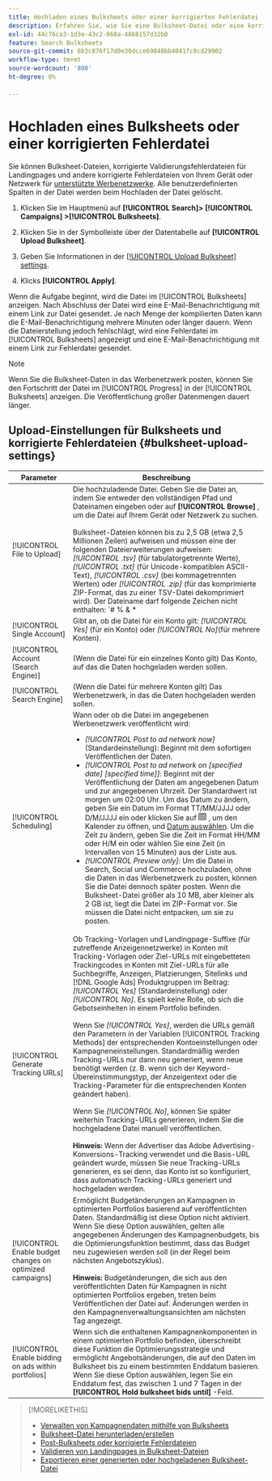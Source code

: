 ```yaml
---
title: Hochladen eines Bulksheets oder einer korrigierten Fehlerdatei
description: Erfahren Sie, wie Sie eine Bulksheet-Datei oder eine korrigierte Validierungsfehlerdatei für Landingpages manuell hochladen.
exl-id: 44c76ca3-1d3e-43c2-868a-4868157d32b0
feature: Search Bulksheets
source-git-commit: 6b3c876f17d0e30dcce69048bb4041fc8cd29902
workflow-type: tm+mt
source-wordcount: '800'
ht-degree: 0%

---
```


# Hochladen eines Bulksheets oder einer korrigierten Fehlerdatei

Sie können Bulksheet-Dateien, korrigierte Validierungsfehlerdateien für Landingpages und andere korrigierte Fehlerdateien von Ihrem Gerät oder Netzwerk für [unterstützte Werbenetzwerke](bulksheet-about.md#bulksheet-functionality-by-network). Alle benutzerdefinierten Spalten in der Datei werden beim Hochladen der Datei gelöscht.

1. Klicken Sie im Hauptmenü auf **[!UICONTROL Search]> [!UICONTROL Campaigns] >[!UICONTROL Bulksheets]**.

1. Klicken Sie in der Symbolleiste über der Datentabelle auf **[!UICONTROL Upload Bulksheet]**.

1. Geben Sie Informationen in der [[!UICONTROL Upload Bulksheet] settings](#bulksheet-upload-settings).

1. Klicks **[!UICONTROL Apply]**.

Wenn die Aufgabe beginnt, wird die Datei im [!UICONTROL Bulksheets] anzeigen. Nach Abschluss der Datei wird eine E-Mail-Benachrichtigung mit einem Link zur Datei gesendet. Je nach Menge der kompilierten Daten kann die E-Mail-Benachrichtigung mehrere Minuten oder länger dauern. Wenn die Dateierstellung jedoch fehlschlägt, wird eine Fehlerdatei im [!UICONTROL Bulksheets] angezeigt und eine E-Mail-Benachrichtigung mit einem Link zur Fehlerdatei gesendet.

>[!NOTE]
>
>Wenn Sie die Bulksheet-Daten in das Werbenetzwerk posten, können Sie den Fortschritt der Datei im [!UICONTROL Progress] in der [!UICONTROL Bulksheets] anzeigen. Die Veröffentlichung großer Datenmengen dauert länger.

## Upload-Einstellungen für Bulksheets und korrigierte Fehlerdateien {#bulksheet-upload-settings}

| Parameter | Beschreibung |
|----|----|
| [!UICONTROL File to Upload] | Die hochzuladende Datei. Geben Sie die Datei an, indem Sie entweder den vollständigen Pfad und Dateinamen eingeben oder auf <b>[!UICONTROL Browse]</b> , um die Datei auf Ihrem Gerät oder Netzwerk zu suchen.<br><br>Bulksheet-Dateien können bis zu 2,5 GB (etwa 2,5 Millionen Zeilen) aufweisen und müssen eine der folgenden Dateierweiterungen aufweisen: <i>[!UICONTROL .tsv]</i> (für tabulatorgetrennte Werte), <i>[!UICONTROL .txt]</i> (für Unicode-kompatiblen ASCII-Text), <i>[!UICONTROL .csv]</i> (bei kommagetrennten Werten) oder <i>[!UICONTROL .zip]</i> (für das komprimierte ZIP-Format, das zu einer TSV-Datei dekomprimiert wird). Der Dateiname darf folgende Zeichen nicht enthalten: `# % &amp; * | \ : &quot; &lt; &gt; . ? /`<br><br><b>Tipp:</b> Verwenden Sie für Daten, die internationale Zeichen enthalten, Dateien im TSV- oder TXT-Format. |
| [!UICONTROL Single Account] | Gibt an, ob die Datei für ein Konto gilt: <i>[!UICONTROL Yes]</i> (für ein Konto) oder <i>[!UICONTROL No]</i>(für mehrere Konten). |
| [!UICONTROL Account (Search Engine)] | (Wenn die Datei für ein einzelnes Konto gilt) Das Konto, auf das die Daten hochgeladen werden sollen. |
| [!UICONTROL Search Engine] | (Wenn die Datei für mehrere Konten gilt) Das Werbenetzwerk, in das die Daten hochgeladen werden sollen. |
| [!UICONTROL Scheduling] | Wann oder ob die Datei im angegebenen Werbenetzwerk veröffentlicht wird:<ul><li><i>[!UICONTROL Post to ad network now]</i> (Standardeinstellung): Beginnt mit dem sofortigen Veröffentlichen der Daten.</li><li><i>[!UICONTROL Post to ad network on \[specified date\] \[specified time\]]:</i> Beginnt mit der Veröffentlichung der Daten am angegebenen Datum und zur angegebenen Uhrzeit. Der Standardwert ist morgen um 02:00 Uhr. Um das Datum zu ändern, geben Sie ein Datum im Format TT/MM/JJJJ oder D/M/JJJJ ein oder klicken Sie auf ![Kalender](/help/search-social-commerce/assets/calendar.png "Kalender") , um den Kalender zu öffnen, und [Datum auswählen](/help/search-social-commerce/common-tasks/navigation-editing-selection/calendar.md). Um die Zeit zu ändern, geben Sie die Zeit im Format HH/MM oder H/M ein oder wählen Sie eine Zeit (in Intervallen von 15 Minuten) aus der Liste aus.</li><li><i>[!UICONTROL Preview only]:</i> Um die Datei in Search, Social und Commerce hochzuladen, ohne die Daten in das Werbenetzwerk zu posten, können Sie die Datei dennoch später posten. Wenn die Bulksheet-Datei größer als 10 MB, aber kleiner als 2 GB ist, liegt die Datei im ZIP-Format vor. Sie müssen die Datei nicht entpacken, um sie zu posten.</li></ul> |
| [!UICONTROL Generate Tracking URLs] | Ob Tracking-Vorlagen und Landingpage-Suffixe (für zutreffende Anzeigennetzwerke) in Konten mit Tracking-Vorlagen oder Ziel-URLs mit eingebetteten Trackingcodes in Konten mit Ziel-URLs für alle Suchbegriffe, Anzeigen, Platzierungen, Sitelinks und [!DNL Google Ads] Produktgruppen im Beitrag: <i>[!UICONTROL Yes]</i> (Standardeinstellung) oder <i>[!UICONTROL No]</i>. Es spielt keine Rolle, ob sich die Gebotseinheiten in einem Portfolio befinden.<br><br>Wenn Sie <i>[!UICONTROL Yes]</i>, werden die URLs gemäß den Parametern in der Variablen [!UICONTROL Tracking Methods] der entsprechenden Kontoeinstellungen oder Kampagneneinstellungen. Standardmäßig werden Tracking-URLs nur dann neu generiert, wenn neue benötigt werden (z. B. wenn sich der Keyword-Übereinstimmungstyp, der Anzeigentext oder die Tracking-Parameter für die entsprechenden Konten geändert haben).<br><br>Wenn Sie <i>[!UICONTROL No]</i>, können Sie später weiterhin Tracking-URLs generieren, indem Sie die hochgeladene Datei manuell veröffentlichen.<br><br><b>Hinweis:</b> Wenn der Advertiser das Adobe Advertising-Konversions-Tracking verwendet und die Basis-URL geändert wurde, müssen Sie neue Tracking-URLs generieren, es sei denn, das Konto ist so konfiguriert, dass automatisch Tracking-URLs generiert und hochgeladen werden. |
| [!UICONTROL Enable budget changes on optimized campaigns] | Ermöglicht Budgetänderungen an Kampagnen in optimierten Portfolios basierend auf veröffentlichten Daten. Standardmäßig ist diese Option nicht aktiviert. Wenn Sie diese Option auswählen, gelten alle angegebenen Änderungen des Kampagnenbudgets, bis die Optimierungsfunktion bestimmt, dass das Budget neu zugewiesen werden soll (in der Regel beim nächsten Angebotszyklus).<br><br><b>Hinweis:</b> Budgetänderungen, die sich aus den veröffentlichten Daten für Kampagnen in nicht optimierten Portfolios ergeben, treten beim Veröffentlichen der Datei auf. Änderungen werden in den Kampagnenverwaltungsansichten am nächsten Tag angezeigt. |
| [!UICONTROL Enable bidding on ads within portfolios] | Wenn sich die enthaltenen Kampagnenkomponenten in einem optimierten Portfolio befinden, überschreibt diese Funktion die Optimierungsstrategie und ermöglicht Angebotsänderungen, die auf den Daten im Bulksheet bis zu einem bestimmten Enddatum basieren. Wenn Sie diese Option auswählen, legen Sie ein Enddatum fest, das zwischen 1 und 7 Tagen in der **[!UICONTROL Hold bulksheet bids until]** -Feld. |

>[!MORELIKETHIS]
>
>* [Verwalten von Kampagnendaten mithilfe von Bulksheets](bulksheet-about.md)
>* [Bulksheet-Datei herunterladen/erstellen](bulksheet-download.md)
>* [Post-Bulksheets oder korrigierte Fehlerdateien](bulksheet-post.md)
>* [Validieren von Landingpages in Bulksheet-Dateien](bulksheet-validate-landing-pages.md)
>* [Exportieren einer generierten oder hochgeladenen Bulksheet-Datei](bulksheet-export.md)
